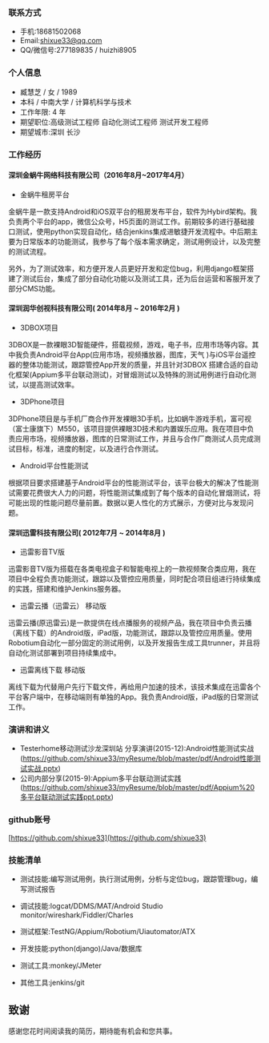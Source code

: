 ### 联系方式 
- 手机:18681502068 
- Email:[shixue33@qq.com](shixue33@qq.com)
- QQ/微信号:277189835 / huizhi8905 

### 个人信息 
- 臧慧芝 / 女 / 1989 
- 本科 / 中南大学 / 计算机科学与技术 
- 工作年限: 4 年 
- 期望职位:高级测试工程师 自动化测试工程师 测试开发工程师 
- 期望城市:深圳 长沙


### 工作经历 
#### 深圳金蜗牛网络科技有限公司（2016年8月~2017年4月）
- 金蜗牛租房平台

金蜗牛是一款支持Android和iOS双平台的租房发布平台，软件为Hybird架构。我负责两个平台的app，微信公众号，H5页面的测试工作。前期较多的进行基础接口测试，使用python实现自动化，结合jenkins集成进敏捷开发流程中。中后期主要为日常版本的功能测试，我参与了每个版本需求确定，测试用例设计，以及完整的测试流程。

另外，为了测试效率，和方便开发人员更好开发和定位bug，利用django框架搭建了测试后台，集成了部分自动化功能以及测试工具，还为后台运营和客服开发了部分CMS功能。

#### 深圳润华创视科技有限公司( 2014年8月 ~ 2016年2月 )
- 3DBOX项目 

3DBOX是一款裸眼3D智能硬件，搭载视频，游戏，电子书，应用市场等内容。其中我负责Android平台App(应用市场，视频播放器，图库，天气 )与iOS平台遥控器的整体功能测试，跟踪管控App开发的质量，并且针对3DBOX 搭建合适的自动化框架(Appium多平台联动测试)，对冒烟测试以及特殊的测试用例进行自动化测试，以提高测试效率。 
- 3DPhone项目

3DPhone项目是与手机厂商合作开发裸眼3D手机，比如蜗牛游戏手机，富可视（富士康旗下）M550，该项目提供裸眼3D技术和内置娱乐应用。我在项目中负责应用市场，视频播放器，图库的日常测试工作，并且与合作厂商测试人员完成测试目标，标准，进度的制定，以及进行合作测试。
- Android平台性能测试 

根据项目要求搭建基于Android平台的性能测试平台，该平台极大的解决了性能测试需要花费很大人力的问题，将性能测试集成到了每个版本的自动化冒烟测试，将可能出现的性能问题尽量前置。数据以更人性化的方式展示，方便对比与发现问题。

#### 深圳迅雷科技有限公司( 2012年7月 ~ 2014年8月 ) 
- 迅雷影音TV版

迅雷影音TV版为搭载在各类电视盒子和智能电视上的一款视频聚合类应用，我在项目中全程负责功能测试，跟踪以及管控应用质量，同时配合项目组进行持续集成的实践，搭建和维护Jenkins服务器。

- 迅雷云播（迅雷云） 移动版 

迅雷云播(原迅雷云)是一款提供在线点播服务的视频产品，我在项目中负责云播（离线下载）的Android版，iPad版，功能测试，跟踪以及管控应用质量。使用Robotium自动化一部分固定的测试用例，以及开发报告生成工具trunner，并且将自动化测试部署到项目持续集成中。 
- 迅雷离线下载 移动版 

离线下载为代替用户先行下载文件，再给用户加速的技术，该技术集成在迅雷各个平台客户端中，在移动端则有单独的App。我负责Android版，iPad版的日常测试工作。



### 演讲和讲义
- Testerhome移动测试沙龙深圳站 分享演讲(2015-12):Android性能测试实战 (https://github.com/shixue33/myResume/blob/master/pdf/Android性能测试实战.pptx) 
- 公司内部分享(2015-9):Appium多平台联动测试实践 (https://github.com/shixue33/myResume/blob/master/pdf/Appium%20多平台联动测试实践ppt.pptx) 

### github账号
[https://github.com/shixue33](https://github.com/shixue33)

### 技能清单 

- 测试技能:编写测试用例，执行测试用例，分析与定位bug，跟踪管理bug，编写测试报告 

- 调试技能:logcat/DDMS/MAT/Android Studio monitor/wireshark/Fiddler/Charles

- 测试框架:TestNG/Appium/Robotium/Uiautomator/ATX
- 开发技能:python(django)/Java/数据库
- 测试工具:monkey/JMeter
- 其他工具:jenkins/git 

## 致谢 

感谢您花时间阅读我的简历，期待能有机会和您共事。 